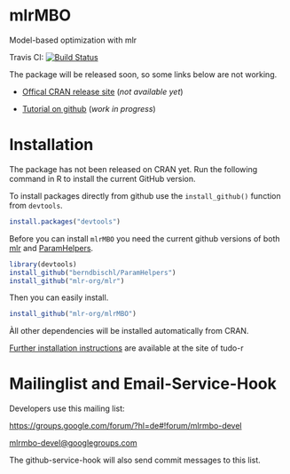 # mlrMBO


Model-based optimization with mlr

Travis CI: [![Build Status](https://travis-ci.org/mlr-org/mlrMBO.png?branch=master)](https://travis-ci.org/mlr-org/mlrMBO)

The package will be released soon, so some links below are not working.

* [Offical CRAN release site](http://cran.r-project.org/web/packages/mlrMBO/index.html)  (*not available yet*)
  
* [Tutorial on github](http://mlr-org.github.io/mlrMBO/devel/html/) (*work in progress*)

# Installation

The package has not been released on CRAN yet. Run the following command in R to install the current GitHub version. 

To install packages directly from github use the `install_github()` function from `devtools`.

```r
install.packages("devtools")
```

Before you can install `mlrMBO` you need the current github versions of both [mlr](https://github.com/mlr-org/mlr/) and [ParamHelpers](https://github.com/berndbischl/ParamHelpers).

```r
library(devtools)
install_github("berndbischl/ParamHelpers")
install_github("mlr-org/mlr")
```

Then you can easily install.  

```r
install_github("mlr-org/mlrMBO")
```

Àll other dependencies will be installed automatically from CRAN. 


[Further installation instructions](https://github.com/rdatsci/PackagesInfo/wiki/Installation-Information) are available at the site of tudo-r

# Mailinglist and Email-Service-Hook

Developers use this mailing list:

https://groups.google.com/forum/?hl=de#!forum/mlrmbo-devel

mlrmbo-devel@googlegroups.com

The github-service-hook will also send commit messages to this list. 
